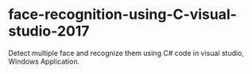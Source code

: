 # face-recognition-using-C-visual-studio-2017
Detect multiple face and recognize them using C# code in visual studio, Windows Application.
